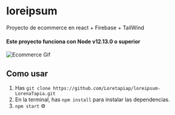 # loreipsum
Proyecto de ecommerce en react + Firebase + TailWind

#### Este proyecto funciona con Node v12.13.0 o superior

![Ecommerce Gif](https://raw.githubusercontent.com/Loretapiap/loreipsum-LorenaTapia/main/public/ecommerce.gif)

## Como usar
1. Has `git clone https://github.com/Loretapiap/loreipsum-LorenaTapia.git`
2. En la terminal, has `npm install` para instalar las dependencias. 
3. `npm start` ⚙️